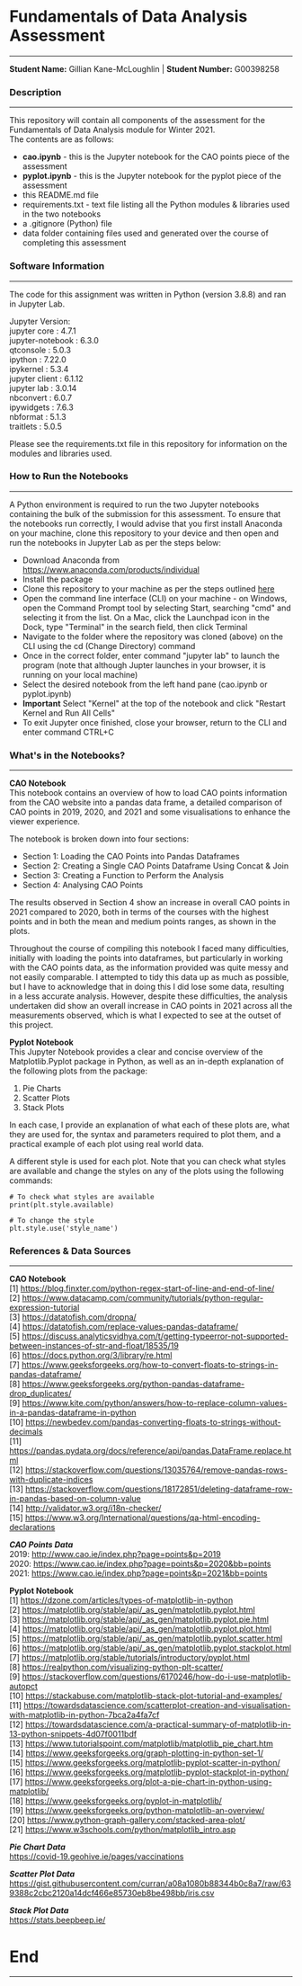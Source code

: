 # Fundamentals of Data Analysis Assessment  
***  
**Student Name:** Gillian Kane-McLoughlin  | **Student Number:** G00398258  


### Description  
***
This repository will contain all components of the assessment for the Fundamentals of Data Analysis module for Winter 2021.    
The contents are as follows:  
- **cao.ipynb** - this is the Jupyter notebook for the CAO points piece of the assessment  
- **pyplot.ipynb** - this is the Jupyter notebook for the pyplot piece of the assessment  
- this README.md file  
- requirements.txt - text file listing all the Python modules & libraries used in the two notebooks  
- a .gitignore (Python) file  
- data folder containing files used and generated over the course of completing this assessment  


### Software Information
***
The code for this assignment was written in Python (version 3.8.8) and ran in Jupyter Lab.    

Jupyter Version:  
jupyter core : 4.7.1  
jupyter-notebook : 6.3.0  
qtconsole : 5.0.3  
ipython : 7.22.0  
ipykernel : 5.3.4  
jupyter client : 6.1.12  
jupyter lab : 3.0.14  
nbconvert : 6.0.7  
ipywidgets : 7.6.3  
nbformat : 5.1.3  
traitlets : 5.0.5   

Please see the requirements.txt file in this repository for information on the modules and libraries used.  


### How to Run the Notebooks 
***
A Python environment is required to run the two Jupyter notebooks containing the bulk of the submission for this assessment. To ensure that the notebooks run correctly, I would advise that you first install Anaconda on your machine, clone this repository to your device and then open and run the notebooks in Jupyter Lab as per the steps below:  
- Download Anaconda from https://www.anaconda.com/products/individual  
- Install the package  
- Clone this repository to your machine as per the steps outlined [here](https://docs.github.com/en/repositories/creating-and-managing-repositories/cloning-a-repository)    
- Open the command line interface (CLI) on your machine - on Windows, open the Command Prompt tool by selecting Start, searching "cmd" and selecting it from the list. On a Mac, click the Launchpad icon in the Dock, type "Terminal" in the search field, then click Terminal  
- Navigate to the folder where the repository was cloned (above) on the CLI using the cd (Change Directory) command  
- Once in the correct folder, enter command "jupyter lab" to launch the program (note that although Jupter launches in your browser, it is running on your local machine)  
- Select the desired notebook from the left hand pane (cao.ipynb or pyplot.ipynb)  
- **Important** Select "Kernel" at the top of the notebook and click "Restart Kernel and Run All Cells"  
- To exit Jupyter once finished, close your browser, return to the CLI and enter command CTRL+C  


### What's in the Notebooks? 
***
**CAO Notebook**  
This notebook contains an overview of how to load CAO points information from the CAO website into a pandas data frame, a detailed comparison of CAO points in 2019, 2020, and 2021 and some visualisations to enhance the viewer experience.    

The notebook is broken down into four sections:  
- Section 1: Loading the CAO Points into Pandas Dataframes  
- Section 2: Creating a Single CAO Points Dataframe Using Concat & Join  
- Section 3: Creating a Function to Perform the Analysis  
- Section 4: Analysing CAO Points  

The results observed in Section 4 show an increase in overall CAO points in 2021 compared to 2020, both in terms of the courses with the highest points and in both the mean and medium points ranges, as shown in the plots.  

Throughout the course of compiling this notebook I faced many difficulties, initially with loading the points into dataframes, but particularly in working with the CAO points data, as the information provided was quite messy and not easily comparable. I attempted to tidy this data up as much as possible, but I have to acknowledge that in doing this I did lose some data, resulting in a less accurate analysis. However, despite these difficulties, the analysis undertaken did show an overall increase in CAO points in 2021 across all the measurements observed, which is what I expected to see at the outset of this project.  

**Pyplot Notebook**  
This Jupyter Notebook provides a clear and concise overview of the Matplotlib.Pyplot package in Python, as well as an in-depth explanation of the following plots from the package:    
1. Pie Charts  
2. Scatter Plots  
3. Stack Plots  

In each case, I provide an explanation of what each of these plots are, what they are used for, the syntax and parameters required to plot them, and a practical example of each plot using real world data.  

A different style is used for each plot. Note that you can check what styles are available and change the styles on any of the plots using the following commands: 

``# To check what styles are available``  
``print(plt.style.available)``  

``# To change the style``  
``plt.style.use('style_name')``  

### References & Data Sources  
***
**CAO Notebook**  
[1] https://blog.finxter.com/python-regex-start-of-line-and-end-of-line/  
[2] https://www.datacamp.com/community/tutorials/python-regular-expression-tutorial  
[3] https://datatofish.com/dropna/  
[4] https://datatofish.com/replace-values-pandas-dataframe/  
[5] https://discuss.analyticsvidhya.com/t/getting-typeerror-not-supported-between-instances-of-str-and-float/18535/19  
[6] https://docs.python.org/3/library/re.html  
[7] https://www.geeksforgeeks.org/how-to-convert-floats-to-strings-in-pandas-dataframe/  
[8] https://www.geeksforgeeks.org/python-pandas-dataframe-drop_duplicates/  
[9] https://www.kite.com/python/answers/how-to-replace-column-values-in-a-pandas-dataframe-in-python  
[10] https://newbedev.com/pandas-converting-floats-to-strings-without-decimals  
[11] https://pandas.pydata.org/docs/reference/api/pandas.DataFrame.replace.html  
[12] https://stackoverflow.com/questions/13035764/remove-pandas-rows-with-duplicate-indices  
[13] https://stackoverflow.com/questions/18172851/deleting-dataframe-row-in-pandas-based-on-column-value  
[14] http://validator.w3.org/i18n-checker/  
[15] https://www.w3.org/International/questions/qa-html-encoding-declarations  

_**CAO Points Data**_  
2019: http://www.cao.ie/index.php?page=points&p=2019  
2020: https://www.cao.ie/index.php?page=points&p=2020&bb=points  
2021: https://www.cao.ie/index.php?page=points&p=2021&bb=points  

**Pyplot Notebook**  
[1] https://dzone.com/articles/types-of-matplotlib-in-python  
[2] https://matplotlib.org/stable/api/_as_gen/matplotlib.pyplot.html  
[3] https://matplotlib.org/stable/api/_as_gen/matplotlib.pyplot.pie.html  
[4] https://matplotlib.org/stable/api/_as_gen/matplotlib.pyplot.plot.html    
[5] https://matplotlib.org/stable/api/_as_gen/matplotlib.pyplot.scatter.html  
[6] https://matplotlib.org/stable/api/_as_gen/matplotlib.pyplot.stackplot.html  
[7] https://matplotlib.org/stable/tutorials/introductory/pyplot.html  
[8] https://realpython.com/visualizing-python-plt-scatter/  
[9] https://stackoverflow.com/questions/6170246/how-do-i-use-matplotlib-autopct  
[10] https://stackabuse.com/matplotlib-stack-plot-tutorial-and-examples/  
[11] https://towardsdatascience.com/scatterplot-creation-and-visualisation-with-matplotlib-in-python-7bca2a4fa7cf  
[12] https://towardsdatascience.com/a-practical-summary-of-matplotlib-in-13-python-snippets-4d07f0011bdf  
[13] https://www.tutorialspoint.com/matplotlib/matplotlib_pie_chart.htm  
[14] https://www.geeksforgeeks.org/graph-plotting-in-python-set-1/  
[15] https://www.geeksforgeeks.org/matplotlib-pyplot-scatter-in-python/  
[16] https://www.geeksforgeeks.org/matplotlib-pyplot-stackplot-in-python/  
[17] https://www.geeksforgeeks.org/plot-a-pie-chart-in-python-using-matplotlib/  
[18] https://www.geeksforgeeks.org/pyplot-in-matplotlib/  
[19] https://www.geeksforgeeks.org/python-matplotlib-an-overview/  
[20] https://www.python-graph-gallery.com/stacked-area-plot/  
[21] https://www.w3schools.com/python/matplotlib_intro.asp  

_**Pie Chart Data**_  
https://covid-19.geohive.ie/pages/vaccinations  

_**Scatter Plot Data**_  
https://gist.githubusercontent.com/curran/a08a1080b88344b0c8a7/raw/639388c2cbc2120a14dcf466e85730eb8be498bb/iris.csv  

_**Stack Plot Data**_  
https://stats.beepbeep.ie/  

# End  
***